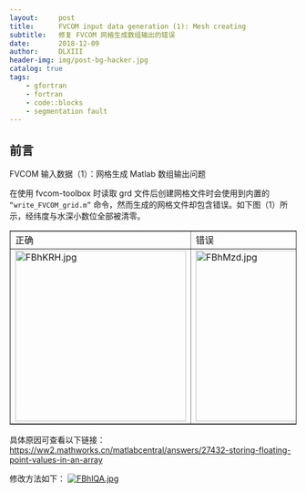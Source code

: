 ```yaml
---
layout:     post
title:      FVCOM input data generation (1): Mesh creating
subtitle:   修复 FVCOM 网格生成数组输出的错误
date:       2018-12-09
author:     DLXIII
header-img: img/post-bg-hacker.jpg
catalog: true
tags:
    - gfortran
    - fortran
    - code::blocks
    - segmentation fault
---
```



## 前言

FVCOM 输入数据（1）：网格生成 Matlab 数组输出问题

在使用 fvcom-toolbox 时读取 grd 文件后创建网格文件时会使用到内置的 `“write_FVCOM_grid.m”` 命令，然而生成的网格文件却包含错误。如下图（1）所示，经纬度与水深小数位全部被清零。


<!--more-->

<table border="1">
    <tr>
        <td>正确</td>
        <td>错误</td>
    </tr>
    <tr>
        <td><a href="https://imgchr.com/i/FBhKRH"><img src="https://s1.ax1x.com/2018/12/19/FBhKRH.md.jpg" alt="FBhKRH.jpg" border="0" width="300x"/></a></td>
        <td><a href="https://imgchr.com/i/FBhMzd"><img src="https://s1.ax1x.com/2018/12/19/FBhMzd.md.jpg" alt="FBhMzd.jpg" border="0" width="300px"/></a></td>
    </tr>
</table>

具体原因可查看以下链接：
https://ww2.mathworks.cn/matlabcentral/answers/27432-storing-floating-point-values-in-an-array

修改方法如下：
<a href="https://imgchr.com/i/FBhlQA"><img src="https://s1.ax1x.com/2018/12/19/FBhlQA.md.jpg" alt="FBhlQA.jpg" border="0" /></a>